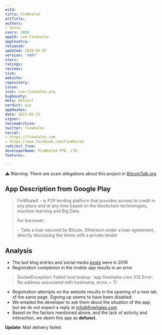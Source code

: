 ```yaml
---
wsId: 
title: FinWhaleX
altTitle: 
authors:
- danny
users: 1000
appId: com.finwhalex
appCountry: 
released: 
updated: 2020-04-07
version: 'VARY'
stars: 
ratings: 
reviews: 
size: 
website: 
repository: 
issue: 
icon: com.finwhalex.png
bugbounty: 
meta: defunct
verdict: wip
appHashes: 
date: 2023-05-25
signer: 
reviewArchive: 
twitter: finwhalex
social:
- https://finwhalex.com
- https://www.facebook.com/FinWhaleX
redirect_from: 
developerName: FinWhaleX PTE. LTD.
features: 

---
```


⚠️ Warning: There are scam allegations about this project in [BitcoinTalk.org](https://bitcointalk.org/index.php?topic=5172358.0)

## App Description from Google Play 

> FinWhaleX - is P2P lending platform that provides access to credit in any place and at any time based on the blockchain technologies, machine learning and Big Data.
>
> For borrower:
>
> ⁃ Take a loan secured by Bitcoin, Ethereum under a loan agreement, directly discussing the terms with a private lender

## Analysis 

- The last blog entries and social media [posts](https://twitter.com/BitcoinWalletz/status/1661571853758988288) were in 2019
- Registration completion in the mobile app results in an error 

> SocketException: Failed host lookup: 'app.finwhalex.com (OS Error: No address associated with hostname, errno = 7)'

- Registration attempts on the website results in the opening of a new tab of the same page. Signing up seems to have been disabled. 
- We emailed the developer to ask them about the situation of the app, but we do not expect a reply at info@finwhalex.com 
- Based on the factors mentioned above, and the lack of activity and interaction, we deem this app as **defunct.**

**Update:** Mail delivery failed.